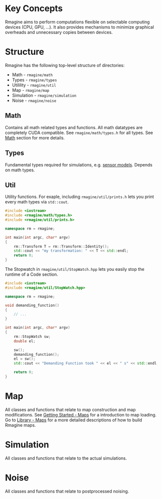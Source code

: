 # Key Concepts

Rmagine aims to perform computations flexible on selectable computing devices (CPU, GPU, ...).
It also provides mechanisms to minimize graphical overheads and unnecessary copies between devices.
# Structure

Rmagine has the following top-level structure of directories:

- Math - `rmagine/math`
- Types - `rmagine/types`
- Utilility - `rmagine/util`
- Map - `rmagine/map`
- Simulation - `rmagine/simulation`
- Noise - `rmagine/noise`

## Math

Contains all math related types and functions. 
All math datatypes are completely CUDA compatible.
See `rmagine/math/types.h` for all types.
See [Math](/library/math.md) section for more details.

## Types

Fundamental types required for simulations, e.g. [sensor models](/getting_started/sensors.md). Depends on math types.

## Util

Utility functions. For exaple, including `rmagine/util/prints.h` lets you print every math types via `std::cout`.

```cpp
#include <iostream>
#include <rmagine/math/types.h>
#include <rmagine/util/prints.h>

namespace rm = rmagine;

int main(int argc, char* argv)
{
    rm::Transform T = rm::Transform::Identity();
    std::cout << "my transformation: " << T << std::endl;
    return 0;
}
```

The Stopwatch in `rmagine/util/StopWatch.hpp` lets you easily stop the runtime of a Code section.

```cpp
#include <iostream>
#include <rmagine/util/StopWatch.hpp>

namespace rm = rmagine;

void demanding_function()
{
    // ...
}

int main(int argc, char* argv)
{
    rm::StopWatch sw;
    double el;

    sw();
    demanding_function();
    el = sw();
    std::cout << "Demanding Function took " << el << " s" << std::endl;

    return 0;
}

```

# Map

All classes and functions that relate to map construction and map modifications. See [Getting Started - Maps](/getting_started/maps.md) for a introduction to map loading. Go to [Library - Maps](/library/maps.md) for a more detailed descriptions of how to build Rmagine maps.

# Simulation

All classes and functions that relate to the actual simulations.


# Noise
All classes and functions that relate to postprocessed noising. 
